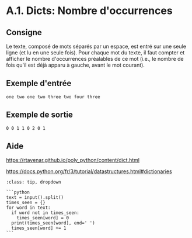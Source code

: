 # A.1. Dicts: Nombre d'occurrences

## Consigne

Le texte, composé de mots séparés par un espace, est entré sur une seule ligne (et lu en une seule fois). Pour chaque mot du texte, il faut compter et afficher le nombre d'occurrences préalables de ce mot (i.e.,  le nombre de fois qu'il est déjà apparu à gauche, avant le mot courant).

## Exemple d'entrée

```
one two one two three two four three
```

## Exemple de sortie

```
0 0 1 1 0 2 0 1
```

## Aide

https://rtavenar.github.io/poly_python/content/dict.html

https://docs.python.org/fr/3/tutorial/datastructures.html#dictionaries

<div id="pad"></div>
            <script>Pythonpad('pad', {'id': 'A.1.', 'title': 'Testez votre solution ici', 'src': '# Read a string:\n# s = input()\n# Print a value:\n# print(s)\n'})</script>


````{admonition} Cliquez ici pour voir la solution
:class: tip, dropdown

```python
text = input().split()
times_seen = {}
for word in text:
  if word not in times_seen:
    times_seen[word] = 0
  print(times_seen[word], end=' ')
  times_seen[word] += 1
```
````
